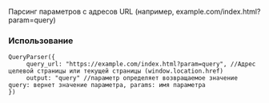 Парсинг параметров с адресов URL (например, example.com/index.html?param=query)

### Использование

```
QueryParser({
     query_url: "https://example.com/index.html?param=query", //Адрес целевой страницы или текущей страницы (window.location.href)
     output: "query" //параметр определяет возвращаемое значение query: вернет значение параметра, params: имя параметра 
})

